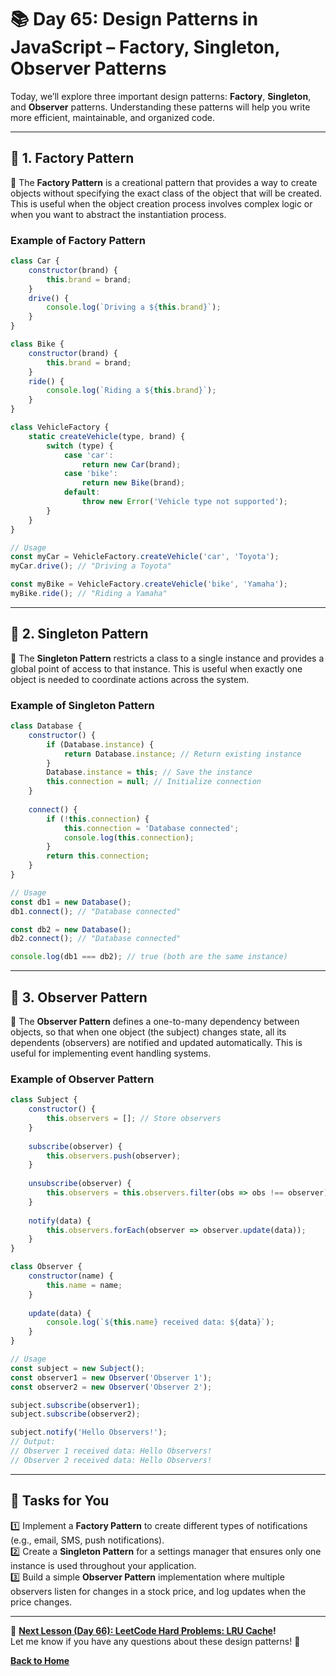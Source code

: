 # **📚 Day 65: Design Patterns in JavaScript – Factory, Singleton, Observer Patterns**  

Today, we’ll explore three important design patterns: **Factory**, **Singleton**, and **Observer** patterns. Understanding these patterns will help you write more efficient, maintainable, and organized code.  

---

## **🔹 1. Factory Pattern**  

📌 The **Factory Pattern** is a creational pattern that provides a way to create objects without specifying the exact class of the object that will be created. This is useful when the object creation process involves complex logic or when you want to abstract the instantiation process.  

### **Example of Factory Pattern**  
```js
class Car {
    constructor(brand) {
        this.brand = brand;
    }
    drive() {
        console.log(`Driving a ${this.brand}`);
    }
}

class Bike {
    constructor(brand) {
        this.brand = brand;
    }
    ride() {
        console.log(`Riding a ${this.brand}`);
    }
}

class VehicleFactory {
    static createVehicle(type, brand) {
        switch (type) {
            case 'car':
                return new Car(brand);
            case 'bike':
                return new Bike(brand);
            default:
                throw new Error('Vehicle type not supported');
        }
    }
}

// Usage
const myCar = VehicleFactory.createVehicle('car', 'Toyota');
myCar.drive(); // "Driving a Toyota"

const myBike = VehicleFactory.createVehicle('bike', 'Yamaha');
myBike.ride(); // "Riding a Yamaha"
```

---

## **🔹 2. Singleton Pattern**  

📌 The **Singleton Pattern** restricts a class to a single instance and provides a global point of access to that instance. This is useful when exactly one object is needed to coordinate actions across the system.  

### **Example of Singleton Pattern**  
```js
class Database {
    constructor() {
        if (Database.instance) {
            return Database.instance; // Return existing instance
        }
        Database.instance = this; // Save the instance
        this.connection = null; // Initialize connection
    }
    
    connect() {
        if (!this.connection) {
            this.connection = 'Database connected';
            console.log(this.connection);
        }
        return this.connection;
    }
}

// Usage
const db1 = new Database();
db1.connect(); // "Database connected"

const db2 = new Database();
db2.connect(); // "Database connected"

console.log(db1 === db2); // true (both are the same instance)
```

---

## **🔹 3. Observer Pattern**  

📌 The **Observer Pattern** defines a one-to-many dependency between objects, so that when one object (the subject) changes state, all its dependents (observers) are notified and updated automatically. This is useful for implementing event handling systems.  

### **Example of Observer Pattern**  
```js
class Subject {
    constructor() {
        this.observers = []; // Store observers
    }
    
    subscribe(observer) {
        this.observers.push(observer);
    }
    
    unsubscribe(observer) {
        this.observers = this.observers.filter(obs => obs !== observer);
    }
    
    notify(data) {
        this.observers.forEach(observer => observer.update(data));
    }
}

class Observer {
    constructor(name) {
        this.name = name;
    }
    
    update(data) {
        console.log(`${this.name} received data: ${data}`);
    }
}

// Usage
const subject = new Subject();
const observer1 = new Observer('Observer 1');
const observer2 = new Observer('Observer 2');

subject.subscribe(observer1);
subject.subscribe(observer2);

subject.notify('Hello Observers!');
// Output:
// Observer 1 received data: Hello Observers!
// Observer 2 received data: Hello Observers!
```

---

## **📝 Tasks for You**  
1️⃣ Implement a **Factory Pattern** to create different types of notifications (e.g., email, SMS, push notifications).  
2️⃣ Create a **Singleton Pattern** for a settings manager that ensures only one instance is used throughout your application.  
3️⃣ Build a simple **Observer Pattern** implementation where multiple observers listen for changes in a stock price, and log updates when the price changes.  

---

🎯 **[Next Lesson (Day 66): **LeetCode Hard Problems:** LRU Cache](../day_66/)!**  
Let me know if you have any questions about these design patterns! 🚀

[**Back to Home**](../../../)